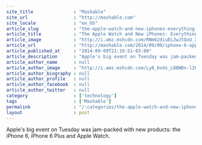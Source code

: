 ```yaml
---
site_title               : "Mashable"
site_url                 : "http://mashable.com"
site_locale              : "en_US"
article_slug             : "the-apple-watch-and-new-iphones-everything-you-need-to-know"
article_title            : "The Apple Watch and New iPhones: Everything You Need to Know"
article_image            : "http://i.amz.mshcdn.com/RNm62diuEL2wJtQxU_Xp12-bd44=/1200x627/2014%2F09%2F09%2F46%2FWatch_Apple.bdcc9.jpg"
article_url              : "http://mashable.com/2014/09/09/iphone-6-apple-watch-recap/"
article_published_at     : "2014-09-09T21:19:51-03:00"
article_description      : "Apple's big event on Tuesday was jam-packed with new products: the iPhone 6, iPhone 6 Plus and Apple Watch."
article_author_name      : null
article_author_image     : "http://i.amz.mshcdn.com/Ly6_bvUs_L88WDn-l2QUheCN_ao=/90x90/2016%2F09%2F16%2F8f%2Fhttpsd2mhye01h4nj2n.cloudfront.netmediaZgkyMDE1LzA3.c1888.jpg"
article_author_biography : null
article_author_profile   : null
article_author_facebook  : null
article_author_twitter   : null
category                 : ['technology']
tags                     : ['Mashable']
permalink                : "/:categories/the-apple-watch-and-new-iphones-everything-you-need-to-know/"
layout                   : post
---
```


Apple's big event on Tuesday was jam-packed with new products: the iPhone 6, iPhone 6 Plus and Apple Watch.
